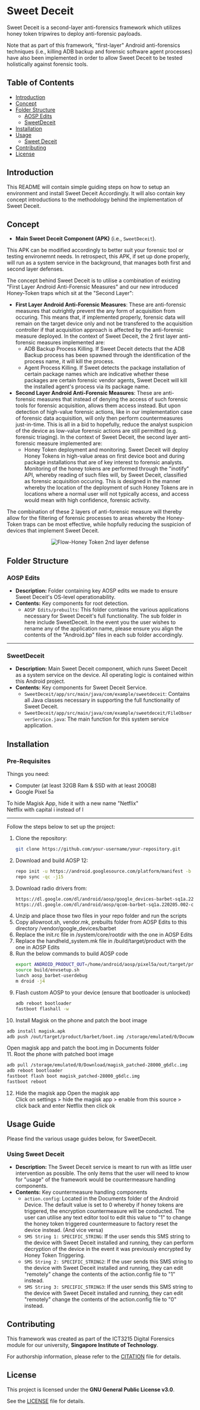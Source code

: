 # Sweet Deceit

Sweet Deceit is a second-layer anti-forensics framework which utilizes honey token tripwires to deploy anti-forensic payloads.

Note that as part of this framework, "first-layer" Android anti-forensics techniques (i.e., killing ADB backup and forensic software agent processes) have also been implemented in order to allow Sweet Deceit to be tested holistically against forensic tools.

## Table of Contents

- [Introduction](#introduction)
- [Concept](#concept)
- [Folder Structure](#folder-structure)
  - [AOSP Edits](#aosp-edits)
  - [SweetDeceit](#sweetdeceit)
- [Installation](#installation)
- [Usage](#usage-guide)
  - [Sweet Deceit](#using-sweetdeceit)
- [Contributing](#contributing)
- [License](#license)

## Introduction

This README will contain simple guiding steps on how to setup an environment and install Sweet Deceit Accordingly. It will also contain key concept introductions to the methodology behind the implementation of Sweet Deceit.

## Concept

- **Main Sweet Deceit Component (APK)** (i.e., `SweetDeceit`).

This APK can be modified accordingly to better suit your forensic tool or testing environemnt needs. In retrospect, this APK, if set up done properly, will run as a system service in the background, that manages both first and second layer defenses. 

The concept behind Sweet Deceit is to utilise a combination of existing "First Layer Android Anti-Forensic Measures" and our new introduced Honey-Token traps which sit at the "Second Layer":
- **First Layer Android Anti-Forensic Measures**: These are anti-forensic measures that outrightly prevent the any form of acquisition from occuring. This means that, if implemented properly, forensic data will remain on the target device only and not be transfered to the acquisition controller if that acquisition approach is affected by the anti-forensic measure deployed. In the context of Sweet Deceit, the 2 first layer anti-forensic measures implemented are:
  - ADB Backup Process Killing. If Sweet Deceit detects that the ADB Backup process has been spawned through the identification of the process name, it will kill the process.
  - Agent Process Killing. If Sweet detects the package installation of certain package names which are indicative whether these packages are certain forensic vendor agents, Sweet Deceit will kill the installed agent's process via its package name.
- **Second Layer Android Anti-Forensic Measures**: These are anti-forensic measures that instead of denying the access of such forensic tools for forensic acquisition, allows them access instead. But upon detection of high-value forensic actions, like in our implementation case of forensic data acquisition, will only then perform countermeasures just-in-time. This is all in a bid to hopefully, reduce the analyst suspicion of the device as low-value forensic actions are still permitted (e.g. forensic triaging). In the context of Sweet Deceit, the second layer anti-forensic measure implemented are:
  - Honey Token deployment and monitoring. Sweet Deceit will deploy Honey Tokens in high-value areas on first device boot and during package installations that are of key interest to forensic analysts. Monitoring of the honey tokens are performed through the "inotify" API, whereby reading of such files will, by Sweet Deceit, classified as forensic acquisition occuring. This is designed in the manner whereby the location of the deployment of such Honey Tokens are in locations where a normal user will not typically access, and access would mean with high confidence, forensic activity.

The combination of these 2 layers of anti-forensic measure will thereby allow for the filtering of forensic processes to areas whereby the Honey-Token traps can be most effective, while hopfully reducing the suspicion of devices that implement Sweet Deceit.
<p align="center">
  <img src="https://github.com/user-attachments/assets/920e5316-cf40-4d61-915f-e8272c4d339e" alt="Flow-Honey Token 2nd layer defense">
</p>

## Folder Structure

### AOSP Edits

- **Description:** Folder containing key AOSP edits we made to ensure Sweet Deceit's OS-level operationability. 
- **Contents:** Key components for root detection.
  - `AOSP Edits/prebuilts`: This folder contains the various applications necessary for Sweet Deceit's full functionality. The sub folder in here include SweetDeceit. In the event you the user wishes to rename any of the application name, please ensure you align the contents of the "Android.bp" files in each sub folder accordingly.

---

### SweetDeceit

- **Description:** Main Sweet Deceit component, which runs Sweet Deceit as a system service on the device. All operating logic is contained within this Android project.
- **Contents:** Key components for Sweet Deceit Service.
  - `SweetDeceit/app/src/main/java/com/example/sweetdeceit`: Contains all Java classes necessary in supporting the full functionality of Sweet Deceit.
  - `SweetDeceit/app/src/main/java/com/example/sweetdeceit/FileObserverService.java`: The main function for this system service application.

## Installation

### Pre-Requisites

Things you need:
- Computer (at least 32GB Ram & SSD with at least 200GB)
- Google Pixel 5a

To hide Magisk App, hide it with a new name "NetfIix" \
Netflix with capital i instead of l

---

Follow the steps below to set up the project:

1. Clone the repository:
   ```bash
   git clone https://github.com/your-username/your-repository.git
   ```
2. Download and build AOSP 12:
   ```bash
   repo init -u https://android.googlesource.com/platform/manifest -b android-12.0.0_r28 --depth=1
   repo sync -qc -j15
   ```
3. Download radio drivers from:
   ```bash
   https://dl.google.com/dl/android/aosp/google_devices-barbet-sq1a.220205.002-fdf2a40a.tgz
   https://dl.google.com/dl/android/aosp/qcom-barbet-sq1a.220205.002-c1211158.tgz
   ```
4. Unzip and place those two files in your repo folder and run the scripts
5. Copy allowroot.sh, vendor.mk, prebuilts folder from AOSP Edits to this directory /vendor/google_devices/barbet
6. Replace the init.rc file in /system/core/rootdir with the one in AOSP Edits
7. Replace the handheld_system.mk file in /build/target/product with the one in AOSP Edits
8. Run the below commands to build AOSP code
   ```bash
   export ANDROID_PRODUCT_OUT=/home/android/aosp/pixel5a/out/target/product/barbet
   source build/envsetup.sh
   lunch aosp_barbet-userdebug
   m droid -j4
   ```
9. Flash custom AOSP to your device (ensure that bootloader is unlocked)
   ```bash
   adb reboot bootloader
   fastboot flashall -w
   ```
10. Install Magisk on the phone and patch the boot image
   ```bash
   adb install magisk.apk
   adb push /out/target/product/barbet/boot.img /storage/emulated/0/Documents/
   ```
   Open magisk app and patch the boot.img in Documents folder\
11. Root the phone with patched boot image
   ```bash
   adb pull /storage/emulated/0/Download/magisk_patched-28000_g6dlc.img
   adb reboot bootloader
   fastboot flash boot magisk_patched-28000_g6dlc.img
   fastboot reboot
   ```
12. Hide the magisk app
    Open the magisk app\
    Click on settings > hide the magisk app > enable from this source > click back and enter NetfIix then click ok

## Usage Guide

Please find the various usage guides below, for SweetDeceit.

### Using Sweet Deceit

- **Description:** The Sweet Deceit service is meant to run with as little user intervention as possible. The only items that the user will need to know for "usage" of the framework would be countermeasure handling components. 
- **Contents:** Key countermeasure handling components
  - `action.config`: Located in the Documents folder of the Android Device. The default value is set to 0 whereby if honey tokens are triggered, the encryption countermeasure will be conducted. The user can utilise any text editor tool to edit this value to "1" to change the honey token triggered countermeasure to factory reset the device instead. (And vice versa)
  - `SMS String 1: SPECIFIC_STRING`: If the user sends this SMS string to the device with Sweet Deceit installed and running, they can perform decryption of the device in the event it was previously encrypted by Honey Token Triggering.
  - `SMS String 2: SPECIFIC_STRING2`: If the user sends this SMS string to the device with Sweet Deceit installed and running, they can edit "remotely" change the contents of the action.config file to "1" instead.
  - `SMS String 3: SPECIFIC_STRING3`: If the user sends this SMS string to the device with Sweet Deceit installed and running, they can edit "remotely" change the contents of the action.config file to "0" instead. 

## Contributing

This framework was created as part of the ICT3215 Digital Forensics module for our university, **Singapore Institute of Technology**.

For authorship information, please refer to the [CITATION](CITATION.cff) file for details.

## License

This project is licensed under the **GNU General Public License v3.0**.

See the [LICENSE](LICENSE.md) file for details.
